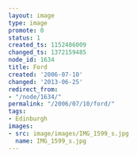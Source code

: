 ```yaml
---
layout: image
type: image
promote: 0
status: 1
created_ts: 1152486009
changed_ts: 1372159485
node_id: 1634
title: Ford
created: '2006-07-10'
changed: '2013-06-25'
redirect_from:
- "/node/1634/"
permalink: "/2006/07/10/ford/"
tags:
- Edinburgh
images:
- src: image/images/IMG_1599_s.jpg
  name: IMG_1599_s.jpg
---
```



